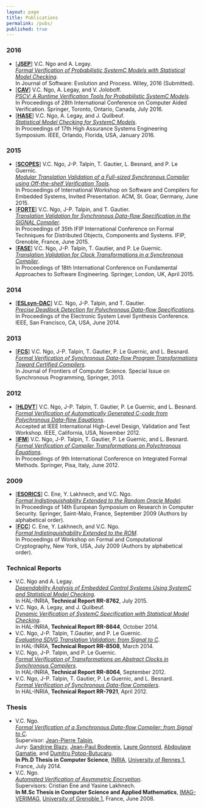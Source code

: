 ```yaml
---
layout: page
title: Publications
permalink: /pubs/
published: true
---
```


### 2016
- [[**JSEP**](http://channgo2203.github.io/pdfs/jsep16.pdf)] V.C. Ngo and A. Legay.   
[_Formal Verification of Probabilistic SystemC Models with Statistical Model Checking_](http://channgo2203.github.io/pdfs/jsep16.pdf).  
In Journal of Software: Evolution and Process. Wiley, 2016 (Submitted).
- [[**CAV**](http://channgo2203.github.io/pdfs/cav16.pdf)] V.C. Ngo, A. Legay, and V. Joloboff.  
[_PSCV: A Runtime Verification Tools for Probabilistic SystemC Models_](http://channgo2203.github.io/pdfs/cav16.pdf).  
In Proceedings of 28th International Conference on Computer Aided Verification. Springer, Toronto, Ontario, Canada, July 2016.
- [[**HASE**](http://channgo2203.github.io/pdfs/hase16.pdf)] V.C. Ngo, A. Legay, and J. Quilbeuf.  
[_Statistical Model Checking for SystemC Models_](http://channgo2203.github.io/pdfs/hase16.pdf).  
In Proceedings of 17th High Assurance Systems Engineering Symposium. IEEE, Orlando, Florida, USA, January 2016.

### 2015
- [[**SCOPES**](http://channgo2203.github.io/pdfs/scopes15.pdf)] V.C. Ngo, J-P. Talpin, T. Gautier, L. Besnard, and P. Le Guernic.  
[_Modular Translation Validation of a Full-sized Synchronous Compiler using Off-the-shelf Verification Tools_](http://channgo2203.github.io/pdfs/scopes15.pdf).  
In Proceedings of International Workshop on Software and Compilers for Embedded Systems, Invited Presentation. ACM, St. Goar, Germany, June 2015.
- [[**FORTE**](http://channgo2203.github.io/pdfs/forte15.pdf)] V.C. Ngo, J-P. Talpin, and T. Gautier.  
[_Translation Validation for Synchronous Data-flow Specification in the SIGNAL Compiler_](http://channgo2203.github.io/pdfs/forte15.pdf).  
In Proceedings of 35th IFIP International Conference on Formal Techniques for Distributed Objects, Components and Systems. IFIP, Grenoble, France, June 2015.
- [[**FASE**](http://channgo2203.github.io/pdfs/fase15.pdf)] V.C. Ngo, J-P. Talpin, T. Gautier, and P. Le Guernic.  
[_Translation Validation for Clock Transformations in a Synchronous Compiler_](http://channgo2203.github.io/pdfs/fase15.pdf).  
In Proceedings of 18th International Conference on Fundamental Approaches to Software Engineering. Springer, London, UK, April 2015.

### 2014
- [[**ESLsyn-DAC**](http://channgo2203.github.io/pdfs/eslsyn14.pdf)] V.C. Ngo, J-P. Talpin, and T. Gautier.  
[_Precise Deadlock Detection for Polychronous Data-flow Specifications_](http://channgo2203.github.io/pdfs/eslsyn14.pdf).  
In Proceedings of the Electronic System Level Synthesis Conference. IEEE, San Francisco, CA, USA, June 2014.

### 2013
- [[**FCS**](http://channgo2203.github.io/pdfs/fcs13.pdf)] V.C. Ngo, J-P. Talpin, T. Gautier, P. Le Guernic, and L. Besnard.  
[_Formal Verification of Synchronous Data-flow Program Transformations Toward Certified Compilers_](http://channgo2203.github.io/pdfs/fcs13.pdf).  
In Journal of Frontiers of Computer Science. Special Issue on Synchronous Programming, Springer, 2013.

### 2012
- [[**HLDVT**](http://channgo2203.github.io/pdfs/hldvt12.pdf)] V.C. Ngo, J-P. Talpin, T. Gautier, P. Le Guernic, and L. Besnard.  
[_Formal Verification of Automatically Generated C-code from Polychronous Data-flow Equations_](http://channgo2203.github.io/pdfs/hldvt12.pdf).  
Accepted at IEEE International High-Level Design, Validation and Test Workshop. IEEE, California, USA, November 2012.
- [[**IFM**](http://channgo2203.github.io/pdfs/ifm12.pdf)] V.C. Ngo, J-P. Talpin, T. Gautier, P. Le Guernic,  and L. Besnard.  
[_Formal Verification of Compiler Transformations on Polychronous Equations_](http://channgo2203.github.io/pdfs/ifm12.pdf).  
In Proceedings of 9th International Conference on Integrated Formal Methods. Springer, Pisa, Italy, June 2012. 

### 2009
- [[**ESORICS**](http://channgo2203.github.io/pdfs/esorics09.pdf)] C. Ene, Y. Lakhnech, and V.C. Ngo.  
[_Formal Indistinguishability Extended to the Random Oracle Model_](http://channgo2203.github.io/pdfs/esorics09.pdf).  
In Proceedings of 14th European Symposium on Research in Computer Security. Springer, Saint-Malo, France, September 2009 (Authors by alphabetical order).
- [[**FCC**](http://channgo2203.github.io/pdfs/fcc09.pdf)] C. Ene, Y. Lakhnech, and V.C. Ngo.  
[_Formal Indistinguishability Extended to the ROM_](http://channgo2203.github.io/pdfs/fcc09.pdf).  
In Proceedings of Workshop on Formal and Computational Cryptography, New York, USA, July 2009 (Authors by alphabetical order).

### Technical Reports
- V.C. Ngo and A. Legay.  
[_Dependability Analysis of Embedded Control Systems Using SystemC and Statistical Model Checking_](https://hal.archives-ouvertes.fr/hal-01180996).  
In HAL-INRIA, **Technical Report RR-8762**, July 2015.
- V.C. Ngo, A. Legay, and J. Quilbeuf.  
[_Dynamic Verification of SystemC Specification with Statistical Model Checking_](https://hal.inria.fr/hal-01089742).  
In HAL-INRIA, **Technical Report RR-8644**, October 2014.
- V.C. Ngo, J-P. Talpin, T.Gautier, and P. Le Guernic.  
[_Evaluating SDVG Translation Validation: from Signal to C_](http://hal.inria.fr/hal-00962430).  
In HAL-INRIA, **Technical Report RR-8508**, March 2014.
- V.C. Ngo, J-P. Talpin, and P. Le Guernic.  
[_Formal Verification of Transformations on Abstract Clocks in Synchronous Compilers_](http://hal.inria.fr/hal-00730926).  
In HAL-INRIA, **Technical Report RR-8064**, September 2012.
- V.C. Ngo, J-P. Talpin, T. Gautier, P. Le Guernic, and L. Besnard.  
[_Formal Verification of Synchronous Data-flow Compilers_](http://hal.inria.fr/hal-00685633).  
In HAL-INRIA, **Technical Report RR-7921**, April 2012.

### Thesis
- V.C. Ngo.  
[_Formal Verification of a Synchronous Data-flow Compiler: from Signal to C_](https://ecm.univ-rennes1.fr/nuxeo/site/esupversions/e10492b5-206a-42fa-b643-e752dac5a750).  
Supervisor: [Jean-Pierre Talpin](http://www.irisa.fr/prive/talpin/),  
Jury: [Sandrine Blazy](http://www.irisa.fr/celtique/blazy/), [Jean-Paul Bodeveix](https://www.irit.fr/~Jean-Paul.Bodeveix/), [Laure Gonnord](http://laure.gonnord.org/pro/), [Abdoulaye Gamatie](http://www.lirmm.fr/~gamatie/), and [Dumitru Potop-Butucaru](https://who.rocq.inria.fr/Dumitru.Potop_Butucaru/).  
**In Ph.D Thesis in Computer Science**, [INRIA](http://www.inria.fr/en/), [University of Rennes 1](https://www.univ-rennes1.fr/english/), France, July 2014.
- V.C. Ngo.  
[_Automated Verification of Asymmetric Encryption_](http://channgo2203.github.io/pdfs/ujf.pdf).  
Supervisors: Cristian Ene and Yasine Lakhnech.  
**In M.Sc Thesis in Computer Science and Applied Mathematics**, [IMAG-VERIMAG](http://www-verimag.imag.fr), [University of Grenoble 1](https://www.ujf-grenoble.fr/?language=en), France, June 2008.
